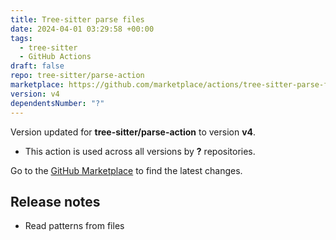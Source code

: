 ```yaml
---
title: Tree-sitter parse files
date: 2024-04-01 03:29:58 +00:00
tags:
  - tree-sitter
  - GitHub Actions
draft: false
repo: tree-sitter/parse-action
marketplace: https://github.com/marketplace/actions/tree-sitter-parse-files
version: v4
dependentsNumber: "?"
---
```



Version updated for **tree-sitter/parse-action** to version **v4**.
- This action is used across all versions by **?** repositories.

Go to the [GitHub Marketplace](https://github.com/marketplace/actions/tree-sitter-parse-files) to find the latest changes.

## Release notes

- Read patterns from files
